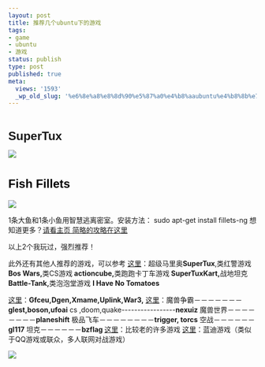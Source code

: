 ```yaml
---
layout: post
title: 推荐几个ubuntu下的游戏
tags:
- game
- ubuntu
- 游戏
status: publish
type: post
published: true
meta:
  views: '1593'
  _wp_old_slug: '%e6%8e%a8%e8%8d%90%e5%87%a0%e4%b8%aaubuntu%e4%b8%8b%e7%9a%84%e6%b8%b8%e6%88%8f'
---
```

 
 

<font face="Arial"><strong><font size="5">SuperTux
</font></strong></font>

![](http://www.marcelgagne.com/images/cwl2005/supertux.jpg)
<h1><font color="#000000" face="Arial" size="5">Fish Fillets</font></h1>

![](http://www.pavelrichter.net/xblog/img/fish-fillets-3.jpg)

1条大鱼和1条小鱼用智慧逃离密室。安装方法：
sudo apt-get install fillets-ng
想知道更多？<a href="http://fillets.sourceforge.net/" target="_blank">请看主页</a><a href="http://www.emhsoft.com/fillets/index.html" target="_blank">
简略的攻略在这里</a>

以上2个我玩过，强烈推荐！

此外还有其他人推荐的游戏，可以参考
<a href="http://www.hebine.com/blog/archives/292.html" target="_blank">这里</a>：超级马里奥<strong>SuperTux</strong>,类红警游戏<strong>Bos Wars,</strong>类CS游戏<strong> actioncube,</strong>类跑跑卡丁车游戏<strong> SuperTuxKart,</strong>战地坦克<strong> Battle-Tank,</strong>类泡泡堂游戏  <strong> I Have No Tomatoes</strong>

<a href="blog.guoliangwu.cn/articles/games-i-play-in-ubuntu.html" target="_blank"> 这里</a>：<strong>Gfceu,Dgen,Xmame,Uplink,War3,</strong>
<a href="http://gitsyn.yculblog.com/post.2839584.html" target="_blank"> 这里</a>：魔兽争霸－－－－－－－<strong>glest,boson,ufoai</strong>
cs ,doom,quake-----------------<strong>nexuiz</strong>
魔兽世界－－－－－－－－<strong>planeshift</strong>
极品飞车－－－－－－－－<strong>trigger, torcs</strong>
空战－－－－－－<strong>gl117</strong>
坦克－－－－－－<strong>bzflag
</strong><a href="http://www.ubuntu.org.tw/modules/newbb/viewtopic.php?post_id=8277" target="_blank">这里</a>：比较老的许多游戏
<a href="http://www.linuxidc.com/Linux/2007-08/7062.htm" target="_blank">这里</a>：蓝迪游戏（类似于QQ游戏或联众，多人联网对战游戏）

![](http://www.getdeb.net/themes/getdeb/images/getdeb_logo.png)
